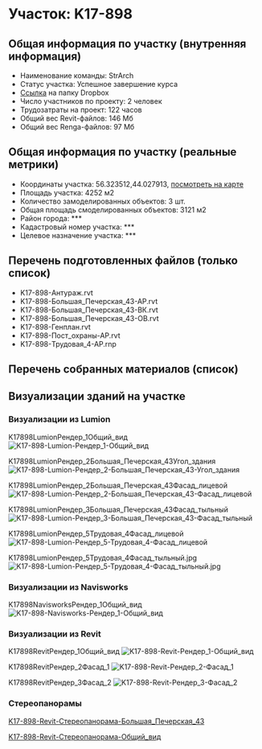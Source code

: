 # Участок: K17-898
## Общая информация по участку (внутренняя информация)
+ Наименование команды: StrArch
+ Статус участка: Успешное завершение курса
+ [Ссылка](https://www.dropbox.com/sh/wvvgv1nw1iqred9/AADe0c3tlWqr7aGWiZoXoZdJa/K17_898?dl=0) на папку Dropbox
+ Число участников по проекту: 2 человек
+ Трудозатраты на проект: 122 часов
+ Общий вес Revit-файлов: 146 Мб
+ Общий вес Renga-файлов: 97 Мб
## Общая информация по участку (реальные метрики)
+ Координаты участка: 56.323512,44.027913, [посмотреть на карте](yandex.ru/maps/47/nizhny-novgorod/?ll=56.323512%2C44.027913&z=19)
+ Площадь участка: 4252 м2
+ Количество замоделированных объектов: 3 шт.
+ Общая площадь смоделированных объектов: 3121 м2
+ Район города: *** 
+ Кадастровый номер участка: *** 
+ Целевое назначение участка: *** 
## Перечень подготовленных файлов (только список)
+ K17-898-Антураж.rvt
+ K17-898-Большая_Печерская_43-АР.rvt
+ K17-898-Большая_Печерская_43-ВК.rvt
+ K17-898-Большая_Печерская_43-ОВ.rvt
+ K17-898-Генплан.rvt
+ K17-898-Пост_охраны-АР.rvt
+ K17-898-Трудовая_4-АР.rnp
## Перечень собранных материалов (список)
## Визуализации зданий на участке
### Визуализации из Lumion
K17898LumionРендер_1Общий_вид
![K17-898-Lumion-Рендер_1-Общий_вид](/Images/K17_898/K17-898-Lumion-Рендер_1-Общий_вид_Compressed.jpg)

K17898LumionРендер_2Большая_Печерская_43Угол_здания
![K17-898-Lumion-Рендер_2-Большая_Печерская_43-Угол_здания](/Images/K17_898/K17-898-Lumion-Рендер_2-Большая_Печерская_43-Угол_здания_Compressed.jpg)

K17898LumionРендер_2Большая_Печерская_43Фасад_лицевой
![K17-898-Lumion-Рендер_2-Большая_Печерская_43-Фасад_лицевой](/Images/K17_898/K17-898-Lumion-Рендер_2-Большая_Печерская_43-Фасад_лицевой_Compressed.jpg)

K17898LumionРендер_3Большая_Печерская_43Фасад_тыльный
![K17-898-Lumion-Рендер_3-Большая_Печерская_43-Фасад_тыльный](/Images/K17_898/K17-898-Lumion-Рендер_3-Большая_Печерская_43-Фасад_тыльный_Compressed.jpg)

K17898LumionРендер_5Трудовая_4Фасад_лицевой
![K17-898-Lumion-Рендер_5-Трудовая_4-Фасад_лицевой](/Images/K17_898/K17-898-Lumion-Рендер_5-Трудовая_4-Фасад_лицевой_Compressed.jpg)

K17898LumionРендер_5Трудовая_4Фасад_тыльный.jpg
![K17-898-Lumion-Рендер_5-Трудовая_4-Фасад_тыльный.jpg](/Images/K17_898/K17-898-Lumion-Рендер_5-Трудовая_4-Фасад_тыльный.jpg_Compressed.jpg)

### Визуализации из Navisworks
K17898NavisworksРендер_1Общий_вид
![K17-898-Navisworks-Рендер_1-Общий_вид](/Images/K17_898/K17-898-Navisworks-Рендер_1-Общий_вид_Compressed.jpg)

### Визуализации из Revit
K17898RevitРендер_1Общий_вид
![K17-898-Revit-Рендер_1-Общий_вид](/Images/K17_898/K17-898-Revit-Рендер_1-Общий_вид_Compressed.jpg)

K17898RevitРендер_2Фасад_1
![K17-898-Revit-Рендер_2-Фасад_1](/Images/K17_898/K17-898-Revit-Рендер_2-Фасад_1_Compressed.jpg)

K17898RevitРендер_3Фасад_2
![K17-898-Revit-Рендер_3-Фасад_2](/Images/K17_898/K17-898-Revit-Рендер_3-Фасад_2_Compressed.jpg)

### Стереопанорамы
[K17-898-Revit-Стереопанорама-Большая_Печерская_43](https://pano.autodesk.com/pano.html?url=jpgs/5c62fff6-3ec2-4e7b-b699-51b1294e13e2&version=2)

[K17-898-Revit-Стереопанорама-Общий_вид](https://pano.autodesk.com/pano.html?url=jpgs/8db007d4-898d-4490-afe7-9eeb3e89c342&version=2)

